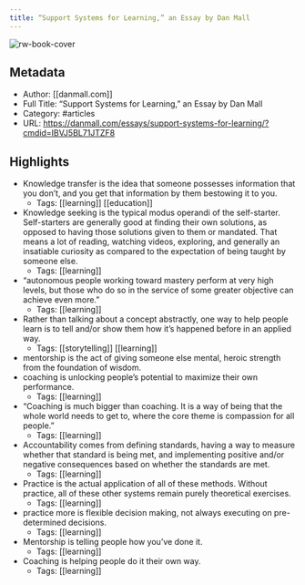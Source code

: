 ```yaml
---
title: “Support Systems for Learning,” an Essay by Dan Mall
---
```

![rw-book-cover](https://readwise-assets.s3.amazonaws.com/static/images/article1.be68295a7e40.png)

## Metadata
- Author: [[danmall.com]]
- Full Title: “Support Systems for Learning,” an Essay by Dan Mall
- Category: #articles
- URL: https://danmall.com/essays/support-systems-for-learning/?cmdid=IBVJ5BL71JTZF8

## Highlights
- Knowledge transfer is the idea that someone possesses information that you don’t, and you get that information by them bestowing it to you.
    - Tags: [[learning]] [[education]] 
- Knowledge seeking is the typical modus operandi of the self-starter. Self-starters are generally good at finding their own solutions, as opposed to having those solutions given to them or mandated. That means a lot of reading, watching videos, exploring, and generally an insatiable curiosity as compared to the expectation of being taught by someone else.
    - Tags: [[learning]] 
- “autonomous people working toward mastery perform at very high levels, but those who do so in the service of some greater objective can achieve even more.”
    - Tags: [[learning]] 
- Rather than talking about a concept abstractly, one way to help people learn is to tell and/or show them how it’s happened before in an applied way.
    - Tags: [[storytelling]] [[learning]] 
- mentorship is the act of giving someone else mental, heroic strength from the foundation of wisdom.
- coaching is unlocking people’s potential to maximize their own performance.
    - Tags: [[learning]] 
- “Coaching is much bigger than coaching. It is a way of being that the whole world needs to get to, where the core theme is compassion for all people.”
    - Tags: [[learning]] 
- Accountability comes from defining standards, having a way to measure whether that standard is being met, and implementing positive and/or negative consequences based on whether the standards are met.
    - Tags: [[learning]] 
- Practice is the actual application of all of these methods. Without practice, all of these other systems remain purely theoretical exercises.
    - Tags: [[learning]] 
- practice more is flexible decision making, not always executing on pre-determined decisions.
    - Tags: [[learning]] 
- Mentorship is telling people how you’ve done it.
    - Tags: [[learning]] 
- Coaching is helping people do it their own way.
    - Tags: [[learning]] 
